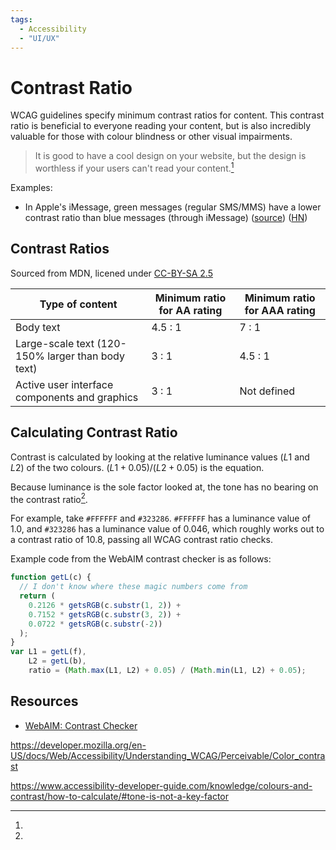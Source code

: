 ```yaml
---
tags:
  - Accessibility
  - "UI/UX"
---
```

# Contrast Ratio

WCAG guidelines specify minimum contrast ratios for content. This contrast ratio
is beneficial to everyone reading your content, but is also incredibly valuable
for those with colour blindness or other visual impairments.

> It is good to have a cool design on your website, but the design is worthless
if your users can't read your content.[^1]

Examples:

- In Apple's iMessage, green messages (regular SMS/MMS) have a lower contrast
  ratio than blue messages (through iMessage)
  ([source](https://scribe.rip/how-apple-makes-you-think-green-bubbles-gross-e03b52b12fed))
  ([HN](https://news.ycombinator.com/item?id=33176668))

## Contrast Ratios

Sourced from MDN, licened under [CC-BY-SA
2.5](https://creativecommons.org/licenses/by-sa/2.5/)

| Type of content                                   | Minimum ratio for AA rating | Minimum ratio for AAA rating |
|---------------------------------------------------|-----------------------------|------------------------------|
| Body text                                         | 4.5 : 1                     | 7 : 1                        |
| Large-scale text (120-150% larger than body text) | 3 : 1                       | 4.5 : 1                      |
| Active user interface components and graphics     | 3 : 1                       | Not defined                  |

## Calculating Contrast Ratio

Contrast is calculated by looking at the relative luminance values ($L1$ and
$L2$) of the two colours. $(L1 + 0.05) / (L2 + 0.05)$ is the equation.

Because luminance is the sole factor looked at, the tone has no bearing on the
contrast ratio[^2].

For example, take `#FFFFFF` and `#323286`. `#FFFFFF` has a luminance value of
1.0, and `#323286` has a luminance value of 0.046, which roughly works out to a
contrast ratio of 10.8, passing all WCAG contrast ratio checks.

Example code from the WebAIM contrast checker is as follows:
```javascript
function getL(c) {
  // I don't know where these magic numbers come from
  return (
    0.2126 * getsRGB(c.substr(1, 2)) +
    0.7152 * getsRGB(c.substr(3, 2)) +
    0.0722 * getsRGB(c.substr(-2))
  );
}
var L1 = getL(f),
    L2 = getL(b),
    ratio = (Math.max(L1, L2) + 0.05) / (Math.min(L1, L2) + 0.05);
```

## Resources

* [WebAIM: Contrast Checker](https://webaim.org/resources/contrastchecker/)

[^1]:
https://developer.mozilla.org/en-US/docs/Web/Accessibility/Understanding_WCAG/Perceivable/Color_contrast
[^2]:
https://www.accessibility-developer-guide.com/knowledge/colours-and-contrast/how-to-calculate/#tone-is-not-a-key-factor
